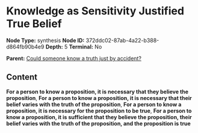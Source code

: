 # Knowledge as Sensitivity Justified True Belief

**Node Type:** synthesis
**Node ID:** 372ddc02-87ab-4a22-b388-d864fb90b4e9
**Depth:** 5
**Terminal:** No

**Parent:** [Could someone know a truth just by accident?](could-someone-know-a-truth-just-by-accident-antithesis-ee40f516-1dee-4a0f-8e77-cecaa2aeaeb7.md)

## Content

**For a person to know a proposition, it is necessary that they believe the proposition**, **For a person to know a proposition, it is necessary that their belief varies with the truth of the proposition**, **For a person to know a proposition, it is necessary for the proposition to be true**, **For a person to know a proposition, it is sufficient that they believe the proposition, their belief varies with the truth of the proposition, and the proposition is true**
